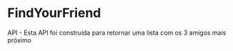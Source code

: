 # FindYourFriend
API - Esta API foi construída para retornar uma lista com os 3 amigos mais próximo
